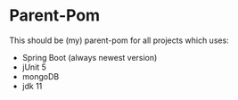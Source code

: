 # Parent-Pom

This should be (my) parent-pom for all projects which uses:
* Spring Boot (always newest version)
* jUnit 5
* mongoDB
* jdk 11